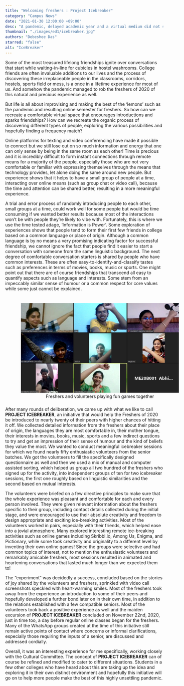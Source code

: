```yaml
---
title: "Welcoming freshers : Project Icebreaker"
category: "Campus News"
date: "2021-01-30 12:00:00 +09:00"
desc: "A pandemic, delayed academic year and a virtual medium did not stop our student community from welcoming and connecting with freshers.."
thumbnail: "./images/ed1/icebreaker.jpg"
authors: "Debeshee Das"
starred: "false"
alt: "IceBreaker"
---
```


Some of the most treasured lifelong friendships ignite over conversations that start while waiting-in-line for cubicles in hostel washrooms. College friends are often invaluable additions to our lives and the process of discovering these irreplaceable people in the classrooms, corridors, hostels, sports field or mess, is a once in a lifetime experience for most of us. And somehow the pandemic managed to rob the freshers of 2020 of this natural and precious experience as well.

But life is all about improvising and making the best of the ‘lemons’ such as the pandemic and resulting online semester for freshers. So how can we recreate a comfortable virtual space that encourages introductions and sparks friendships? How can we recreate the organic process of discovering different types of people, exploring the various possibilities and hopefully finding a frequency match? 

Online platforms for texting and video conferencing have made it possible to connect but we still lose out on so much information and energy that one can only sense by being in the same room as each other! Time is precious and it is incredibly difficult to form instant connections through remote means for a majority of the people, especially those who are not very comfortable or familiar with expressing themselves through the means that technology provides, let alone doing the same around new people. But experience shows that it helps to have a small group of people at a time, interacting over online means (such as group chat or video call), because the time and attention can be shared better, resulting in a more meaningful experience.

A trial and error process of randomly introducing people to each other, small groups at a time, could work well for some people but would be time consuming if we wanted better results because most of the interactions won’t be with people they’re likely to vibe with. Fortunately, this is where we use the time tested adage, ‘Information is Power’. Some exploration of experiences shows that people tend to form their first few friends in college based on a common language or place of origin. Although a common language is by no means a very promising indicating factor for successful friendship, we cannot ignore the fact that people find it easier to start a conversation with someone from the same linguistic background. The next degree of comfortable conversation starters is shared by people who have common interests. These are often easy-to-identify-and-classify tastes such as preferences in terms of movies, books, music or sports. One might point out that there are of course friendships that transcend all easy to quantify aspects such as language and interests. Some stem from an impeccably similar sense of humour or a common respect for core values while some just cannot be explained. 


<figure style='float: left; margin-right: 1em; width:100%; padding: 10px;'>
    <img src="./images/activities/icebreaker2.jpg" alt="session" />
    <figcaption style="text-align:center; ">Freshers and volunteers playing fun games together
</figcaption>
</figure>

After many rounds of deliberation, we came up with what we like to call **PROJECT ICEBREAKER**, an initiative that would help the Freshers of 2020 be introduced to nearly twenty of their peers with higher chances of hitting it off. We collected detailed information from the freshers about their place of origin, the languages they are most comfortable in, their mother tongue, their interests in movies, books, music, sports and a few indirect questions to try and get an impression of their sense of humour and the kind of beliefs they value the most. We wanted to conduct meaningful icebreaker sessions for which we found nearly fifty enthusiastic volunteers from the senior batches. We got the volunteers to fill the specifically designed questionnaire as well and then we used a mix of manual and computer assisted sorting,  which helped us group all two hundred of the freshers who signed up for the activity, into independent groups of ten for two icebreaker sessions, the first one roughly based on linguistic similarities and the second based on mutual interests.

The volunteers were briefed on a few directive principles to make sure that the whole experience was pleasant and comfortable for each and every person involved. They were given relevant information about the freshers specific to their group, including contact details collected during the initial stage, and were encouraged to use their absolute creativity and freedom to design appropriate and exciting ice-breaking activities. Most of the volunteers worked in pairs, especially with their friends, which helped ease into a jovial atmosphere. Many explored interesting remote ice-breaking activities such as online games including Skribbl.io,  Among Us,  Enigma, and Pictionary, while some took creativity and originality to a different level by inventing their own online games! Since the groups were selective and had common topics of interest, not to mention the enthusiastic volunteers and remarkably amicable freshers, most sessions resulted in animated and heartening conversations that lasted much longer than we expected them to!

The “experiment” was decidedly a success, concluded based on the stories of joy shared by the volunteers and freshers, sprinkled with video call screenshots speckled with heart-warming smiles. Most of the freshers took away from the experience an introduction to some of their peers and hopefully developed a further bond later on in their own time, in addition to the relations established with a few compatible seniors. Most of the volunteers took back a positive experience as well and the maiden excursion of **PROJECT ICEBREAKER** concluded on November 22nd, 2020, just in time too, a day before regular online classes began for the freshers. Many of the WhatsApp groups created at the time of this initiative still remain active points of contact where concerns or informal clarifications, especially those requiring the inputs of a senior, are discussed and addressed cordially. 

Overall, it was an interesting experience for me specifically, working closely with the Cultural Committee. The concept of **PROJECT ICEBREAKER** can of course be refined and modified to cater to different situations. Students in a few other colleges who have heard about this are taking up the idea and exploring it in their own distinct environment and hopefully this initiative will go on to help more people make the best of this highly unsettling pandemic.
